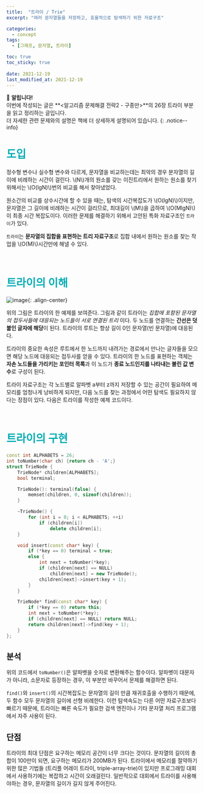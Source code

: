 ```yaml
---
title:  "트라이 / Trie"
excerpt: "여러 문자열들을 저장하고, 효율적으로 탐색하기 위한 자료구조"

categories:
  - concept
tags:
  - [그래프, 문자열, 트라이]

toc: true
toc_sticky: true
 
date: 2021-12-19
last_modified_at: 2021-12-19
---
```

📌 **알립니다!**<br>
이번에 작성되는 글은 **\<알고리즘 문제해결 전략2 - 구종만\>**의 26장 트라이 부분을 읽고 정리하는 글입니다.<br>
더 자세한 관련 문제와의 설명은 책에 더 상세하게 설명되어 있습니다.
{: .notice--info}

# <span style = "color: #00adb5">도입</span>
정수형 변수나 실수형 변수와 다르게, 문자열을 비교하는데는 최악의 경우 분자열의 길이에 비례하는 시간이 걸린다. \\(N\\)개의 원소를 갖는 이진트리에서 원하는 원소를 찾기 위해서는 \\(O(lgN)\\)번의 비교를 해서 찾아냈었다.

원소간의 비교를 상수시간에 할 수 있을 때는, 탐색의 시간복잡도가 \\(O(lgN)\\)이지만, 문자열은 그 길이에 비례하는 시간이 걸리므로, 최대길이 \\(M\\)을 곱하여 \\(O(MlgN)\\)이 최종 시간 복잡도이다. 이러한 문제를 해결하기 위해서 고안된 특화 자료구조인 `트라이`가 있다. 

`트라이`는 **문자열의 집합을 표현하는 트리 자료구조**로 집합 내에서 원하는 원소를 찾는 작업을 \\(O(M)\\)시간만에 해낼 수 있다.

<br>

# <span style = "color: #00adb5">트라이의 이해</span>

![image](https://user-images.githubusercontent.com/91870042/146554534-d794356a-6e3b-42fe-b892-5b7b6df556e0.png){: .align-center}

위의 그림은 트라이의 한 예제를 보여준다. 그림과 같이 트라이는 *집합에 포함된 문자열의 접두사들에 대응되는 노드들이 서로 연결된 트리* 이다. 두 노드를 연결하는 **간선은 덧붙인 글자에 해당**이 된다. 트라이의 루트는 항상 길이 0인 문자열(빈 문자열)에 대응된다. 

트라이의 중요한 속성은 루트에서 한 노드까지 내려가는 경로에서 만나는 글자들을 모으면 해당 노드에 대응되는 접두사를 얻을 수 있다. 트라이의 한 노드를 표현하는 객체는 **자손 노드들을 가리키는 포인터 목록**과 이 노드가 **종료 노드인지를 나타내는 불린 값 변수**로 구성이 된다. 

트라이 자료구조는 각 노드별로 알파벳 a부터 z까지 저장할 수 있는 공간이 필요하여 메모리를 엄청나게 낭비하게 되지만, 다음 노드를 찾는 과정에서 어떤 탐색도 필요하지 않다는 장점이 있다. 다음은 트라이를 작성한 예제 코드이다.

<br>

# <span style = "color: #00adb5">트라이의 구현</span>
```cpp
const int ALPHABETS = 26;
int toNumber(char ch) {return ch - 'A';}
struct TrieNode {
    TrieNode* children[ALPHABETS];
    bool terminal;

    TrieNode(): terminal(false) {
        memset(children, 0, sizeof(children));
    }

    ~TrieNode() {
        for (int i = 0; i < ALPHABETS; ++i)
            if (children[i])
                delete children[i];
    }

    void insert(const char* key) {
        if (*key == 0) terminal = true;
        else {
            int next = toNumber(*key);
            if (children[next] == NULL)
                children[next] = new TrieNode();
            children[next]->insert(key + 1);
        }
    }

    TrieNode* find(const char* key) {
        if (*key == 0) return this;
        int next = toNumber(*key);
        if (children[next] == NULL) return NULL;
        return children[next]->find(key + 1);
    }
};
```

분석
---
위의 코드에서 `toNumber()`은 알파벳을 숫자로 변환해주는 함수이다. 알파벳이 대문자가 아니라, 소문자로 등장하는 경우, 이 부분만 바꾸어서 문제를 해결하면 된다.

`find()`와 `insert()`의 시간복잡도는 문자열의 길이 만큼 재귀호출을 수행하기 때문에, 두 함수 모두 문자열의 길이에 선형 비례한다. 이런 탐색속도는 다른 어떤 자료구조보다 빠르기 때문에, 트라이는 빠른 속도가 필요한 검색 엔진이나 기타 문자열 처리 프로그램에서 자주 사용이 된다.

단점
---
트라이의 최대 단점은 요구하는 메모리 공간이 너무 크다는 것이다. 문자열의 길이의 총합이 100만이 되면, 요구하는 메모리가 200MB가 된다. 트라이에서 메모리를 절약하기 위한 많은 기법들 (트리플 어레이 트라이, triple-array-trie)이 있지만 프로그래밍 대회에서 사용하기에는 복잡하고 시간이 오래걸린다. 일반적으로 대회에서 트라이를 사용해야하는 경우, 문자열의 길이가 길지 않게 주어진다.
